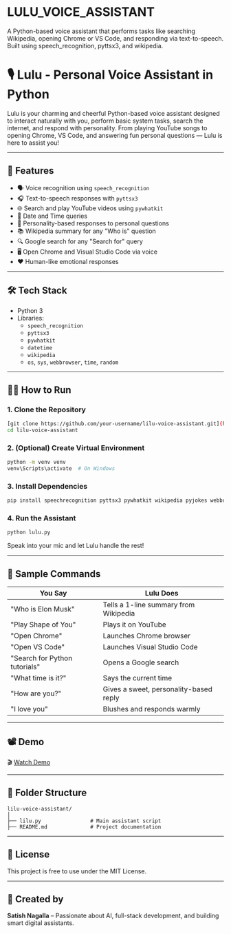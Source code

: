 # LULU_VOICE_ASSISTANT
A Python-based voice assistant that performs tasks like searching Wikipedia, opening Chrome or VS Code, and responding via text-to-speech. Built using speech_recognition, pyttsx3, and wikipedia.
# 🎙️ Lulu - Personal Voice Assistant in Python

Lulu is your charming and cheerful Python-based voice assistant designed to interact naturally with you, perform basic system tasks, search the internet, and respond with personality. From playing YouTube songs to opening Chrome, VS Code, and answering fun personal questions — Lulu is here to assist you!

---

## 🚀 Features

- 🗣️ Voice recognition using `speech_recognition`
- 🎧 Text-to-speech responses with `pyttsx3`
- 🌐 Search and play YouTube videos using `pywhatkit`
- 📅 Date and Time queries
- 🌟 Personality-based responses to personal questions
- 📚 Wikipedia summary for any "Who is" question
- 🔍 Google search for any "Search for" query
- 🖥️ Open Chrome and Visual Studio Code via voice
- ❤️ Human-like emotional responses

---

## 🛠️ Tech Stack

- Python 3
- Libraries:
  - `speech_recognition`
  - `pyttsx3`
  - `pywhatkit`
  - `datetime`
  - `wikipedia`
  - `os`, `sys`, `webbrowser`, `time`, `random`

---

## 🧑‍💻 How to Run

### 1. Clone the Repository
```bash
[git clone https://github.com/your-username/lilu-voice-assistant.git](https://github.com/satish05112003/LULU_VOICE_ASSISTANT.git)
cd lilu-voice-assistant
```

### 2. (Optional) Create Virtual Environment
```bash
python -m venv venv
venv\Scripts\activate  # On Windows
```

### 3. Install Dependencies
```bash
pip install speechrecognition pyttsx3 pywhatkit wikipedia pyjokes webbrowser

```

### 4. Run the Assistant
```bash
python lulu.py
```

Speak into your mic and let Lulu handle the rest!

---

## 🧪 Sample Commands

| You Say                          | Lulu Does                                |
|----------------------------------|------------------------------------------|
| "Who is Elon Musk"               | Tells a 1-line summary from Wikipedia     |
| "Play Shape of You"              | Plays it on YouTube                      |
| "Open Chrome"                    | Launches Chrome browser                  |
| "Open VS Code"                   | Launches Visual Studio Code              |
| "Search for Python tutorials"    | Opens a Google search                    |
| "What time is it?"               | Says the current time                    |
| "How are you?"                   | Gives a sweet, personality-based reply   |
| "I love you"                     | Blushes and responds warmly              |

---

## 📽️ Demo

🎬 [Watch Demo](https://your-demo-link.com)

---

## 📁 Folder Structure

```
lilu-voice-assistant/
│
├── lilu.py                # Main assistant script
├── README.md              # Project documentation
```

---

## 📄 License

This project is free to use under the MIT License.

---

## 🤝 Created by

**Satish Nagalla** – Passionate about AI, full-stack development, and building smart digital assistants.

